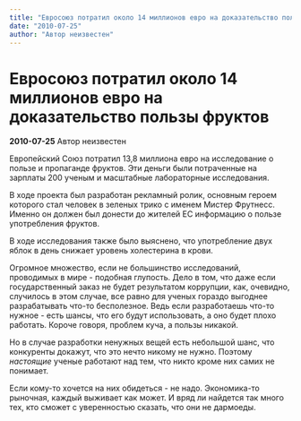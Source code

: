```yaml
---
title: "Евросоюз потратил около 14 миллионов евро на доказательство пользы фруктов"
date: "2010-07-25"
author: "Автор неизвестен"
---
```


# Евросоюз потратил около 14 миллионов евро на доказательство пользы фруктов

**2010-07-25** Автор неизвестен

Европейский Союз потратил 13,8 миллиона евро на исследование о пользе и пропаганде фруктов. Эти деньги были потраченные на зарплаты 200 ученым и масштабные лабораторные исследования.

В ходе проекта был разработан рекламный ролик, основным героем которого стал человек в зеленых трико с именем Мистер Фрутнесс. Именно он должен был донести до жителей ЕС информацию о пользе употребления фруктов.

В ходе исследования также было выяснено, что употребление двух яблок в день снижает уровень холестерина в крови.

Огромное множество, если не большинство исследований, проводимых в мире - подобная глупость. Дело в том, что даже если государственный заказ не будет результатом коррупции, как, очевидно, случилось в этом случае, все равно для ученых гораздо выгоднее разрабатывать что-то бесполезное. Ведь если разработаешь что-то нужное - есть шансы, что его будут использовать, а оно будет плохо работать. Короче говоря, проблем куча, а пользы никакой.

Но в случае разработки ненужных вещей есть небольшой шанс, что конкуренты докажут, что это нечто никому не нужно. Поэтому *настоящие* ученые работают над тем, что никто кроме них самих не понимает.

Если кому-то хочется на них обидеться - не надо. Экономика-то рыночная, каждый выживает как может. И вряд ли найдется так много тех, кто сможет с уверенностью сказать, что они не дармоеды.
